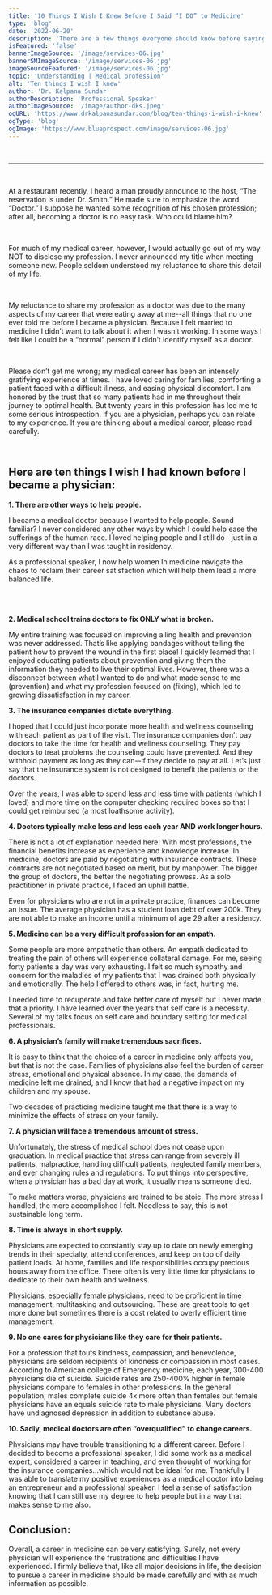 ```yaml
---
title: '10 Things I Wish I Knew Before I Said “I DO” to Medicine'
type: 'blog'
date: '2022-06-20'
description: 'There are a few things everyone should know before saying "I DO" to medicine. Because most of us will stay in a medical career longer than our marriages, it is important to make the decision with as much knowledge as possible.'
isFeatured: 'false'
bannerImageSource: '/image/services-06.jpg'
bannerSMImageSource: '/image/services-06.jpg'
imageSourceFeatured: '/image/services-06.jpg'
topic: 'Understanding | Medical profession'
alt: 'Ten things I wish I knew'
author: 'Dr. Kalpana Sundar'
authorDescription: 'Professional Speaker'
authorImageSource: '/image/author-dks.jpeg'
ogURL: 'https://www.drkalpanasundar.com/blog/ten-things-i-wish-i-knew'
ogType: 'blog'
ogImage: 'https://www.blueprospect.com/image/services-06.jpg'
---
```

<br>

---
<br>

At a restaurant recently, I heard a man proudly announce to the host, “The reservation is under Dr. Smith.”  He made sure to emphasize the word “Doctor.”  I suppose he wanted some recognition of his chosen profession; after all, becoming a doctor is no easy task. Who could blame him?

<br>

For much of my medical career, however, I would actually go out of my way NOT to disclose my profession. I never announced my title when meeting someone new.  People seldom understood my reluctance to share this detail of my life.

<br>

My reluctance to share my profession as a doctor was due to the many aspects of my career that were eating away at me--all things that no one ever told me before I became a physician. Because I felt married to medicine I didn’t want to talk about it when I wasn’t working.  In some ways I felt like I could be a “normal” person if I didn’t identify myself as a doctor.

<br>

Please don’t get me wrong; my medical career has been an intensely gratifying experience at times. I  have loved caring for families, comforting a patient faced with a difficult illness, and easing physical discomfort. I am honored by the trust that so many patients had in me throughout their journey to optimal health. But twenty years in this profession has led me to some serious introspection. If you are a physician, perhaps you can relate to my experience. If you are thinking about a medical career, please read carefully.

<br>

## Here are ten things I wish I had known before I became a physician:

**1. There are other ways to help people.**

I became a medical doctor because I wanted to help people.  Sound familiar? I never considered any other ways by which I could help ease the sufferings of the human race. I loved helping people and I still do--just in a very different way than I was taught in residency.

As a professional speaker, I now help women In medicine navigate the chaos to reclaim their career satisfaction which will help them lead a more balanced life.


<br><br>

**2. Medical school trains doctors to fix ONLY what is broken.**

My entire training was focused on improving ailing health and prevention was never 	addressed. That’s like applying bandages without telling the patient how to prevent the wound in the first place! I quickly learned that I enjoyed educating patients about prevention and giving them the information they needed to live their optimal lives.  However, there was a disconnect between what I wanted to do and what made sense to me (prevention) and what my profession focused on (fixing), which led to growing dissatisfaction in my career.

**3. The insurance companies dictate everything.**

I hoped that I could just incorporate more health and wellness counseling with each patient as part of the visit. The insurance companies don’t pay doctors to take the time for health and wellness counseling.  They pay doctors to treat problems the counseling could have prevented.  And they withhold payment as long as they can--if they decide to pay at all. Let’s just say that the insurance system is not designed to benefit the patients or the doctors.

Over the years, I was able to spend less and less time with patients (which I loved)  and more time on the computer checking required boxes so that I could get reimbursed (a most loathsome activity).

**4. Doctors typically make less and less each year AND work longer hours.**

There is not a lot of explanation needed here!  With most professions, the financial benefits increase as experience and knowledge increase.  In medicine, doctors are paid by negotiating with insurance contracts.  These contracts are not negotiated based on merit, but by manpower.  The bigger the group of doctors, the better the negotiating prowess.  As a solo practitioner in private practice, I faced an uphill battle.

Even for physicians who are not in a private practice, finances can become an issue.  The average physician has a student loan debt of over 200k.  They are not able to make an income until a minimum of age 29 after a residency.

**5. Medicine can be a very difficult profession for an empath.**

Some people are more empathetic than others.  An empath dedicated to treating the pain of others will experience collateral damage. For me, seeing forty patients a day was very exhausting. I felt so much sympathy and concern for the maladies of my patients that I was drained both physically and emotionally. The help I offered to others was, in fact, hurting me.

I needed time to recuperate and take better care of myself but I never made that a priority. I have learned over the years that self care is a necessity. Several of my talks focus on self care and boundary setting for medical professionals.

**6. A physician’s family will make tremendous sacrifices.**

It is easy to think that the choice of a career in medicine only affects you, but that is not the case. Families of physicians also feel the burden of career stress, emotional and physical absence. In my case, the demands of medicine left me drained, and I know that had a negative impact on my children and my spouse.

Two decades of practicing medicine taught me that there is a way to minimize the effects of stress on your family.

**7. A physician will face a tremendous amount of stress.**

Unfortunately, the stress of medical school does not cease upon graduation. In medical practice that stress can range from severely ill patients, malpractice, handling difficult patients, neglected family members, and ever changing rules and regulations. To put things into perspective, when a physician has a bad day at work, it usually means someone died.

To make matters worse, physicians are trained to be stoic. The more stress I handled, the more accomplished I felt.  Needless to say, this is not sustainable long term.

**8. Time is always in short supply.**

Physicians are expected to constantly stay up to date on newly emerging trends in their specialty, attend conferences, and keep on top of daily patient loads. At home, families and life responsibilities occupy precious hours away from the office.  There often is very little time for physicians to dedicate to their own health and wellness.

Physicians, especially female physicians, need to be proficient in time management, multitasking and outsourcing.  These are great tools to get more done but sometimes there is a cost related to overly efficient time management.

**9. No one cares for physicians like they care for their patients.**

For a profession that touts kindness, compassion, and benevolence, physicians are seldom recipients of kindness or compassion in most cases.  According to American college of Emergency medicine, each year, 300-400 physicians die of suicide. Suicide rates are 250-400% higher in female physicians compare to females in other professions. In the general population, males complete suicide 4x more often than females but female physicians have an equals suicide rate to male physicians.  Many doctors have undiagnosed depression in addition to substance abuse.


**10. Sadly, medical doctors are often “overqualified” to change careers.**

Physicians may have trouble transitioning to a different career. Before I decided to become a professional speaker, I did some work as a medical expert, considered a career in teaching, and even thought of working for the insurance companies…which would not be ideal for me. Thankfully I was able to translate my positive experiences as a medical doctor into being an entrepreneur and a professional speaker.  I feel a sense of satisfaction knowing that I can still use my degree to help people but in a way that makes sense to me also.

## Conclusion:
Overall, a career in medicine can be very satisfying. Surely, not every physician will experience the frustrations and difficulties I have experienced. I firmly believe that, like all major decisions in life, the decision to pursue a career in medicine should be made carefully and with as much information as possible.





